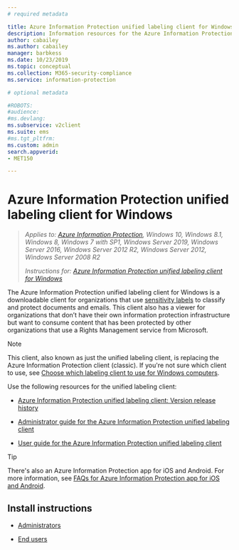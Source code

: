 ```yaml
---
# required metadata

title: Azure Information Protection unified labeling client for Windows
description: Information resources for the Azure Information Protection unified labeling client for Windows.
author: cabailey
ms.author: cabailey
manager: barbkess
ms.date: 10/23/2019
ms.topic: conceptual
ms.collection: M365-security-compliance
ms.service: information-protection

# optional metadata

#ROBOTS:
#audience:
#ms.devlang:
ms.subservice: v2client
ms.suite: ems
#ms.tgt_pltfrm:
ms.custom: admin
search.appverid:
- MET150

---
```


# Azure Information Protection unified labeling client for Windows

>*Applies to: [Azure Information Protection](https://azure.microsoft.com/pricing/details/information-protection), Windows 10, Windows 8.1, Windows 8, Windows 7 with SP1, Windows Server 2019, Windows Server 2016, Windows Server 2012 R2, Windows Server 2012, Windows Server 2008 R2*
>
> *Instructions for: [Azure Information Protection unified labeling client for Windows](../faqs.md#whats-the-difference-between-the-azure-information-protection-client-and-the-azure-information-protection-unified-labeling-client)*

The Azure Information Protection unified labeling client for Windows is a downloadable client for organizations that use [sensitivity labels](https://docs.microsoft.com/microsoft-365/compliance/sensitivity-labels) to classify and protect documents and emails. This client also has a viewer for organizations that don’t have their own information protection infrastructure but want to consume content that has been protected by other organizations that use a Rights Management service from Microsoft.

> [!NOTE]
> This client, also known as just the unified labeling client, is replacing the Azure Information Protection client (classic). If you're not sure which client to use, see [Choose which labeling client to use for Windows computers](use-client.md#choose-which-labeling-client-to-use-for-windows-computers).

Use the following resources for the unified labeling client:

- [Azure Information Protection unified labeling client: Version release history](unifiedlabelingclient-version-release-history.md)

- [Administrator guide for the Azure Information Protection unified labeling client](clientv2-admin-guide.md)

- [User guide for the Azure Information Protection unified labeling client](clientv2-user-guide.md)

> [!TIP]
> There's also an Azure Information Protection app for iOS and Android. For more information, see [FAQs for Azure Information Protection app for iOS and Android](mobile-app-faq.md).

## Install instructions

- [Administrators](clientv2-admin-guide-install.md)

- [End users](install-unifiedlabelingclient-app.md)
